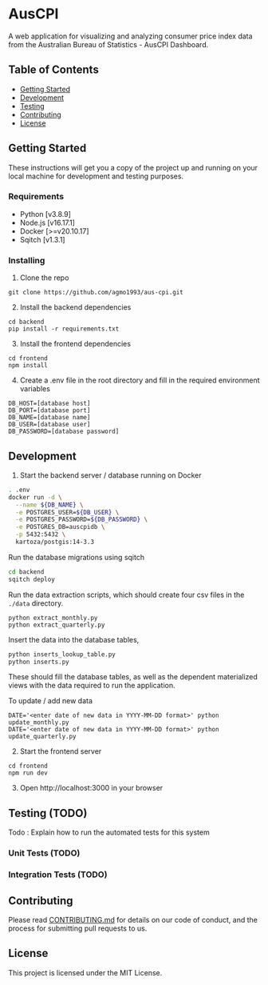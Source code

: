 # AusCPI

A web application for visualizing and analyzing consumer price index data from the Australian Bureau of Statistics - AusCPI Dashboard.

## Table of Contents

- [Getting Started](#getting-started)
- [Development](#development)
- [Testing](#testing)
- [Contributing](#contributing)
- [License](#license)

## Getting Started

These instructions will get you a copy of the project up and running on your local machine for development and testing purposes.

### Requirements

- Python [v3.8.9]
- Node.js [v16.17.1]
- Docker [>=v20.10.17] 
- Sqitch [v1.3.1]

### Installing

1. Clone the repo

```
git clone https://github.com/agmo1993/aus-cpi.git
```

2. Install the backend dependencies

```
cd backend
pip install -r requirements.txt
```

3. Install the frontend dependencies

```
cd frontend
npm install
```

4. Create a .env file in the root directory and fill in the required environment variables

```
DB_HOST=[database host]
DB_PORT=[database port]
DB_NAME=[database name]
DB_USER=[database user]
DB_PASSWORD=[database password]
```


## Development

1. Start the backend server / database running on Docker

```sh
. .env
docker run -d \
  --name ${DB_NAME} \
  -e POSTGRES_USER=${DB_USER} \
  -e POSTGRES_PASSWORD=${DB_PASSWORD} \
  -e POSTGRES_DB=auscpidb \
  -p 5432:5432 \
  kartoza/postgis:14-3.3
```

Run the database migrations using sqitch

```sh
cd backend
sqitch deploy
```

Run the data extraction scripts, which should create four csv files in the `./data` directory.

```
python extract_monthly.py
python extract_quarterly.py
```

Insert the data into the database tables,

```sh
python inserts_lookup_table.py
python inserts.py
```

These should fill the database tables, as well as the dependent materialized views with the data required to run
the application. 

To update / add new data

```
DATE='<enter date of new data in YYYY-MM-DD format>' python update_monthly.py
DATE='<enter date of new data in YYYY-MM-DD format>' python update_quarterly.py
```

2. Start the frontend server

```
cd frontend
npm run dev
```

3. Open http://localhost:3000 in your browser

## Testing (TODO)

Todo : Explain how to run the automated tests for this system

### Unit Tests (TODO)

### Integration Tests (TODO)

## Contributing

Please read [CONTRIBUTING.md](CONTRIBUTING.md) for details on our code of conduct, and the process for submitting pull requests to us.

## License

This project is licensed under the MIT License.



